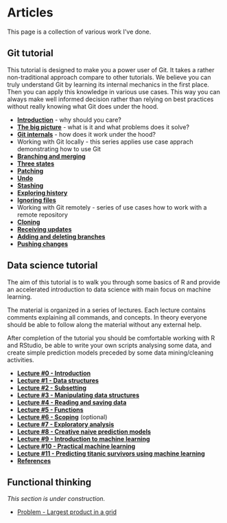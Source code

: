 # Articles

This page is a collection of various work I've done. 

## Git tutorial 

This tutorial is designed to make you a power user of Git. It takes a rather non-traditional approach compare to other tutorials. We believe you can truly understand Git by learning its internal mechanics in the first place. Then you can apply this knowledge in various use cases. This way you can always make well informed decision rather than relying on best practices without really knowing what Git does under the hood.

* [**Introduction**](texts/git_tutorial/introduction.md) - why should you care?
* [**The big picture**](texts/git_tutorial/the_big_picture.md) - what is it and what problems does it solve?
* [**Git internals**](texts/git_tutorial/git_internals.md) - how does it work under the hood?
* Working with Git locally - this series applies use case apprach demonstrating how to use Git
 * [**Branching and merging**](texts/git_tutorial/working_locally_merging_strategies.md)
 * [**Three states**](texts/git_tutorial/working_locally_three_states.md)
 * [**Patching**](texts/git_tutorial/working_locally_patching.md)
 * [**Undo**](texts/git_tutorial/working_locally_undo.md)
 * [**Stashing**](texts/git_tutorial/working_locally_stashing.md)
 * [**Exploring history**](texts/git_tutorial/working_locally_exploring_history.md)
 * [**Ignoring files**](texts/git_tutorial/working_locally_gitignore.md)
* Working with Git remotely - series of use cases how to work with a remote repository
 * [**Cloning**](texts/git_tutorial/working_remotely_cloning.md)
 * [**Receiving updates**](texts/git_tutorial/working_remotely_receiving_updates.md)
 * [**Adding and deleting branches**](texts/git_tutorial/working_remotely_adding_branches.md)
 * [**Pushing changes**](texts/git_tutorial/working_remotely_pushing_changes.md)
 
## Data science tutorial 

The aim of this tutorial is to walk you through some basics of R and provide an accelerated introduction to data science with main focus on machine learning.

The material is organized in a series of lectures. Each lecture contains comments explaining all commands, and concepts. In theory everyone should be able to follow along the material without any external help.

After completion of the tutorial you should be comfortable working with R and RStudio, be able to write your own scripts analysing some data, and create simple prediction models preceded by some data mining/cleaning activities.

* [**Lecture #0 - Introduction**](texts/data_science/lecture_00_introduction.md)
* [**Lecture #1 - Data structures**](texts/data_science/lecture_01_data_structures.md)
* [**Lecture #2 - Subsetting**](texts/data_science/lecture_02_subsetting.md)
* [**Lecture #3 - Manipulating data structures**](texts/data_science/lecture_03_manipulating_data_structures.md)
* [**Lecture #4 - Reading and saving data**](texts/data_science/lecture_04_reading_and_saving_data.md)
* [**Lecture #5 - Functions**](texts/data_science/lecture_04_reading_and_saving_data.md)
* [**Lecture #6 - Scoping**](texts/data_science/lecture_06_scoping.md) (optional)
* [**Lecture #7 - Exploratory analysis**](texts/data_science/lecture_07_exploratory_analysis.md)
* [**Lecture #8 - Creative naive prediction models**](texts/data_science/lecture_08_creating_naive_prediction_models.md)
* [**Lecture #9 - Introduction to machine learning**](texts/data_science/lecture_09_introduction_to_machine_learning.md)
* [**Lecture #10 - Practical machine learning**](texts/data_science/lecture_10_practical_machine_learning.md)
* [**Lecture #11 - Predicting titanic survivors using machine learning**](texts/data_science/lecture_11_predicting_titanic_survivors_using_machine_learning.md)
* [**References**](texts/data_science/references.md)

## Functional thinking 

*This section is under construction.*

* [Problem - Largest product in a grid](texts/project_euler_problem_11.md)
